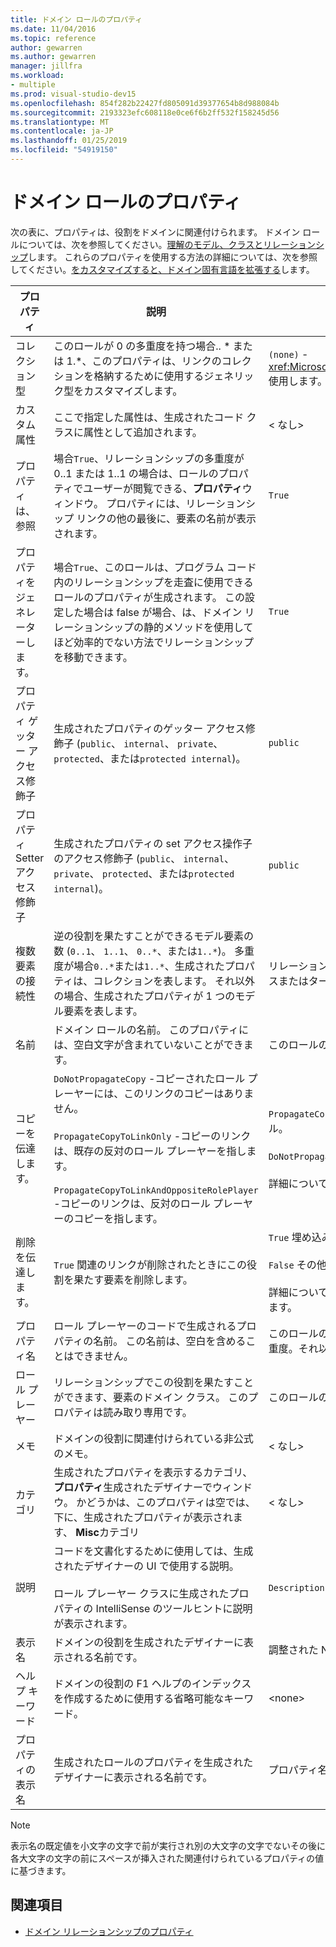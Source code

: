 ```yaml
---
title: ドメイン ロールのプロパティ
ms.date: 11/04/2016
ms.topic: reference
author: gewarren
ms.author: gewarren
manager: jillfra
ms.workload:
- multiple
ms.prod: visual-studio-dev15
ms.openlocfilehash: 854f282b22427fd805091d39377654b8d988084b
ms.sourcegitcommit: 2193323efc608118e0ce6f6b2ff532f158245d56
ms.translationtype: MT
ms.contentlocale: ja-JP
ms.lasthandoff: 01/25/2019
ms.locfileid: "54919150"
---
```

# <a name="properties-of-domain-roles"></a>ドメイン ロールのプロパティ
次の表に、プロパティは、役割をドメインに関連付けられます。 ドメイン ロールについては、次を参照してください。[理解のモデル、クラスとリレーションシップ](../modeling/understanding-models-classes-and-relationships.md)します。 これらのプロパティを使用する方法の詳細については、次を参照してください。[をカスタマイズすると、ドメイン固有言語を拡張する](../modeling/customizing-and-extending-a-domain-specific-language.md)します。

|プロパティ|説明|既定値|
|-|-|-|
|コレクション型|このロールが 0 の多重度を持つ場合.. * または 1.\*、このプロパティは、リンクのコレクションを格納するために使用するジェネリック型をカスタマイズします。|`(none)` - <xref:Microsoft.VisualStudio.Modeling.LinkedElementCollection%601> 使用します。|
|カスタム属性|ここで指定した属性は、生成されたコード クラスに属性として追加されます。|< なし\>|
|プロパティは、参照|場合`True`、リレーションシップの多重度が 0..1 または 1..1 の場合は、ロールのプロパティでユーザーが閲覧できる、**プロパティ**ウィンドウ。 プロパティには、リレーションシップ リンクの他の最後に、要素の名前が表示されます。|`True`|
|プロパティをジェネレーターします。|場合`True`、このロールは、プログラム コード内のリレーションシップを走査に使用できるロールのプロパティが生成されます。 この設定した場合は false が場合、は、ドメイン リレーションシップの静的メソッドを使用してほど効率的でない方法でリレーションシップを移動できます。|`True`|
|プロパティ ゲッター アクセス修飾子|生成されたプロパティのゲッター アクセス修飾子 (`public`、 `internal`、 `private`、 `protected`、または`protected internal`)。|`public`|
|プロパティ Setter アクセス修飾子|生成されたプロパティの set アクセス操作子のアクセス修飾子 (`public`、 `internal`、 `private`、 `protected`、または`protected internal`)。|`public`|
|複数要素の接続性|逆の役割を果たすことができるモデル要素の数 (`0..1`、 `1..1`、 `0..*`、または`1..*`)。 多重度が場合`0..*`または`1..*`、生成されたプロパティは、コレクションを表します。 それ以外の場合、生成されたプロパティが 1 つのモデル要素を表します。|リレーションシップの種類に依存し、これがリレーションシップのソースまたはターゲット ロールかどうか。|
|名前|ドメイン ロールの名前。 このプロパティには、空白文字が含まれていないことができます。|このロールのロール プレーヤーのドメイン クラスの名前。|
|コピーを伝達します。|`DoNotPropagateCopy` -コピーされたロール プレーヤーには、このリンクのコピーはありません。<br /><br /> `PropagateCopyToLinkOnly` -コピーのリンクは、既存の反対のロール プレーヤーを指します。<br /><br /> `PropagateCopyToLinkAndOppositeRolePlayer` -コピーのリンクは、反対のロール プレーヤーのコピーを指します。|`PropagateCopyToLinkAndOppositeRolePlayer` 埋め込みのソース ロール。<br /><br /> `DoNotPropagateCopy` その他のロール。<br /><br /> 詳細については、次を参照してください[コピー動作のカスタマイズ。](../modeling/customizing-copy-behavior.md)|
|削除を伝達します。|`True` 関連のリンクが削除されたときにこの役割を果たす要素を削除します。|`True` 埋め込みのロールのターゲット。<br /><br /> `False` その他のロール。<br /><br /> 詳細については、次を参照してください。[削除の動作のカスタマイズ](../modeling/customizing-deletion-behavior.md)します。|
|プロパティ名|ロール プレーヤーのコードで生成されるプロパティの名前。 この名前は、空白を含めることはできません。|このロールの 0 対 1 の場合は、反対のロールの名前または一対一の多重度。それ以外の場合、反対のロールの複数形の名前。|
|ロール プレーヤー|リレーションシップでこの役割を果たすことができます、要素のドメイン クラス。 このプロパティは読み取り専用です。|このロールのロール プレーヤーのドメイン クラス。|
|メモ|ドメインの役割に関連付けられている非公式のメモ。|< なし\>|
|カテゴリ|生成されたプロパティを表示するカテゴリ、**プロパティ**生成されたデザイナーでウィンドウ。 かどうかは、このプロパティは空では、下に、生成されたプロパティが表示されます、 **Misc**カテゴリ|< なし\>|
|説明|コードを文書化するために使用しては、生成されたデザイナーの UI で使用する説明。<br /><br /> ロール プレーヤー クラスに生成されたプロパティの IntelliSense のツールヒントに説明が表示されます。|`Description for` *ロールの完全な名前*|
|表示名|ドメインの役割を生成されたデザイナーに表示される名前です。|調整された Name プロパティの値をします。|
|ヘルプ キーワード|ドメインの役割の F1 ヘルプのインデックスを作成するために使用する省略可能なキーワード。|\<none>|
|プロパティの表示名|生成されたロールのプロパティを生成されたデザイナーに表示される名前です。|プロパティ名のプロパティの調整された値。|

> [!NOTE]
> 表示名の既定値を小文字の文字で前が実行され別の大文字の文字でないその後に各大文字の文字の前にスペースが挿入された関連付けられているプロパティの値に基づきます。

## <a name="see-also"></a>関連項目

- [ドメイン リレーションシップのプロパティ](../modeling/properties-of-domain-relationships.md)